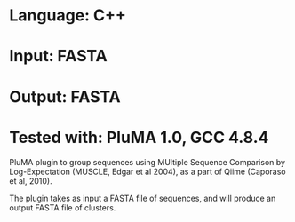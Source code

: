 # Language: C++
# Input: FASTA
# Output: FASTA
# Tested with: PluMA 1.0, GCC 4.8.4

PluMA plugin to group sequences using MUltiple Sequence Comparison by Log-Expectation
(MUSCLE, Edgar et al 2004), as a part of Qiime (Caporaso et al, 2010).

The plugin takes as input a FASTA file of sequences, and will produce an output FASTA
file of clusters.
